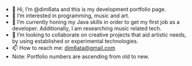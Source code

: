 - 👋 Hi, I’m @dim6ata and this is my development portfolio page. 
- 👀 I’m interested in programming, music and art.
- 🌱 I’m currently honing my Java skills in order to get my first job as a developer. Additionally, I am researching music related tech.
- 💞️ I’m looking to collaborate on creative projects that aid artistic needs, by using established or experimental technologies. 
- 📫 How to reach me: dim6ata@gmail.com
- Note: Portfolio numbers are ascending from old to new. 
<!---
dim6ata/dim6ata is a ✨ special ✨ repository because its `README.md` (this file) appears on your GitHub profile.
You can click the Preview link to take a look at your changes.
--->
